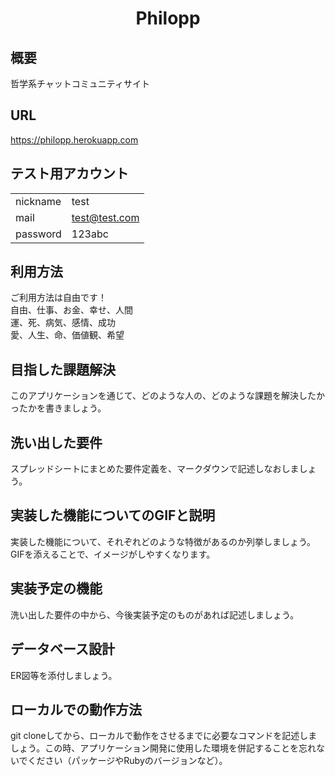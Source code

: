 <h1 align="center">
Philopp
</h1>

## 概要

哲学系チャットコミュニティサイト

## URL
https://philopp.herokuapp.com

## テスト用アカウント

|               |                 |
| ------------- | --------------- |
| nickname      | test            |
| mail          | test@test.com   |
| password      | 123abc          |

## 利用方法

ご利用方法は自由です！<br>
自由、仕事、お金、幸せ、人間<br>
運、死、病気、感情、成功<br>
愛、人生、命、価値観、希望<br>


## 目指した課題解決

このアプリケーションを通じて、どのような人の、どのような課題を解決したかったかを書きましょう。

## 洗い出した要件

スプレッドシートにまとめた要件定義を、マークダウンで記述しなおしましょう。

## 実装した機能についてのGIFと説明

実装した機能について、それぞれどのような特徴があるのか列挙しましょう。GIFを添えることで、イメージがしやすくなります。

## 実装予定の機能

洗い出した要件の中から、今後実装予定のものがあれば記述しましょう。

## データベース設計

ER図等を添付しましょう。

## ローカルでの動作方法

git cloneしてから、ローカルで動作をさせるまでに必要なコマンドを記述しましょう。この時、アプリケーション開発に使用した環境を併記することを忘れないでください（パッケージやRubyのバージョンなど）。
